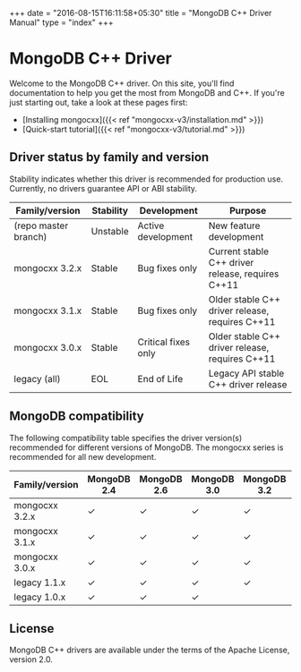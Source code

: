 +++
date = "2016-08-15T16:11:58+05:30"
title = "MongoDB C++ Driver Manual"
type = "index"
+++

# MongoDB C++ Driver

Welcome to the MongoDB C++ driver.  On this site, you'll find documentation
to help you get the most from MongoDB and C++.  If you're just starting
out, take a look at these pages first:

* [Installing mongocxx]({{< ref "mongocxx-v3/installation.md" >}})
* [Quick-start tutorial]({{< ref "mongocxx-v3/tutorial.md" >}})

## Driver status by family and version

Stability indicates whether this driver is recommended for production use.
Currently, no drivers guarantee API or ABI stability.

| Family/version       | Stability   | Development         | Purpose                                                      |
| -------------------- | ----------- | ------------------- | ------------------------------------------------------------ |
| (repo master branch) | Unstable    | Active development  | New feature development                                      |
| mongocxx 3.2.x       | Stable      | Bug fixes only      | Current stable C++ driver release, requires C++11            |
| mongocxx 3.1.x       | Stable      | Bug fixes only      | Older stable C++ driver release, requires C++11              |
| mongocxx 3.0.x       | Stable      | Critical fixes only | Older stable C++ driver release, requires C++11              |
| legacy   (all)       | EOL         | End of Life         | Legacy API stable C++ driver release                         |

## MongoDB compatibility

The following compatibility table specifies the driver version(s)
recommended for different versions of MongoDB.  The mongocxx series
is recommended for all new development.

| Family/version | MongoDB 2.4 | MongoDB 2.6 | MongoDB 3.0 | MongoDB 3.2 | MongoDB 3.4 | MongoDB 3.6 |
| -------------- | ----------- | ----------- | ----------- | ----------- | ----------- | ----------- |
| mongocxx 3.2.x | ✓           | ✓           | ✓           | ✓           | ✓           | Partial     |
| mongocxx 3.1.x | ✓           | ✓           | ✓           | ✓           | ✓           |             |
| mongocxx 3.0.x | ✓           | ✓           | ✓           | ✓           |             |             |
| legacy   1.1.x | ✓           | ✓           | ✓           | ✓           |             |             |
| legacy   1.0.x | ✓           | ✓           | ✓           |             |             |             |

## License

MongoDB C++ drivers are available under the terms of the Apache License, version 2.0.
